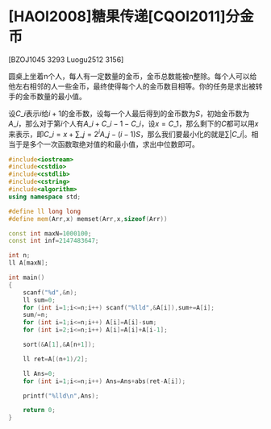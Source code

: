 # [HAOI2008]糖果传递[CQOI2011]分金币
[BZOJ1045 3293 Luogu2512 3156]

圆桌上坐着n个人，每人有一定数量的金币，金币总数能被n整除。每个人可以给他左右相邻的人一些金币，最终使得每个人的金币数目相等。你的任务是求出被转手的金币数量的最小值。

设$C\_i$表示$i$给$i+1$的金币数，设每一个人最后得到的金币数为$S$，初始金币数为$A\_i$，那么对于第$i$个人有$A\_i+C\_{i-1}-C\_i$，设$x=C\_1$，那么剩下的$C$都可以用$x$来表示，即$C\_i=x+\sum\_{j=2}^i A\_j-(i-1)S$，那么我们要最小化的就是$\sum |C\_i|$。相当于是多个一次函数取绝对值的和最小值，求出中位数即可。

```cpp
#include<iostream>
#include<cstdio>
#include<cstdlib>
#include<cstring>
#include<algorithm>
using namespace std;

#define ll long long
#define mem(Arr,x) memset(Arr,x,sizeof(Arr))

const int maxN=1000100;
const int inf=2147483647;

int n;
ll A[maxN];

int main()
{
	scanf("%d",&n);
	ll sum=0;
	for (int i=1;i<=n;i++) scanf("%lld",&A[i]),sum+=A[i];
	sum/=n;
	for (int i=1;i<=n;i++) A[i]=A[i]-sum;
	for (int i=2;i<=n;i++) A[i]=A[i]+A[i-1];

	sort(&A[1],&A[n+1]);

	ll ret=A[(n+1)/2];

	ll Ans=0;
	for (int i=1;i<=n;i++) Ans=Ans+abs(ret-A[i]);

	printf("%lld\n",Ans);

	return 0;
}
```